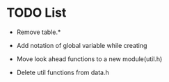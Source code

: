 # TODO List

+ Remove table.*

+ Add notation of global variable while creating

+ Move look ahead functions to a new module(util.h)

+ Delete util functions from data.h